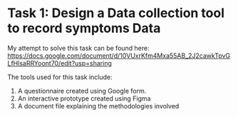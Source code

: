# Task 1: Design a Data collection tool to record symptoms Data
My attempt to solve this task can be found here:
https://docs.google.com/document/d/10VUxrKfm4Mxa55AB_2J2cawkTpvGLfHlsaRRYoont70/edit?usp=sharing

The tools used for this task include:
1. A questionnaire created using Google form.
2. An interactive prototype created using Figma
3. A document file explaining the methodologies involved

